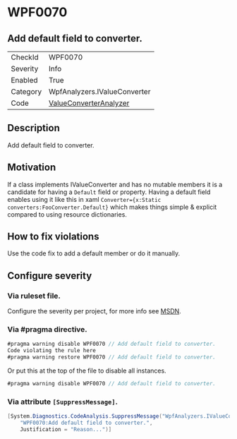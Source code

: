 # WPF0070
## Add default field to converter.

<!-- start generated table -->
<table>
  <tr>
    <td>CheckId</td>
    <td>WPF0070</td>
  </tr>
  <tr>
    <td>Severity</td>
    <td>Info</td>
  </tr>
  <tr>
    <td>Enabled</td>
    <td>True</td>
  </tr>
  <tr>
    <td>Category</td>
    <td>WpfAnalyzers.IValueConverter</td>
  </tr>
  <tr>
    <td>Code</td>
    <td><a href="https://github.com/DotNetAnalyzers/WpfAnalyzers/blob/master/WpfAnalyzers/NodeAnalyzers/ValueConverterAnalyzer.cs">ValueConverterAnalyzer</a></td>
  </tr>
</table>
<!-- end generated table -->

## Description

Add default field to converter.

## Motivation

If a class implements IValueConverter and has no mutable members it is a candidate for having a `Default` field or property.
Having a default field enables using it like this in xaml `Converter={x:Static converters:FooConverter.Default}` which makes things simple & explicit compared to using resource dictionaries.

## How to fix violations

Use the code fix to add a default member or do it manually.

<!-- start generated config severity -->
## Configure severity

### Via ruleset file.

Configure the severity per project, for more info see [MSDN](https://msdn.microsoft.com/en-us/library/dd264949.aspx).

### Via #pragma directive.
```C#
#pragma warning disable WPF0070 // Add default field to converter.
Code violating the rule here
#pragma warning restore WPF0070 // Add default field to converter.
```

Or put this at the top of the file to disable all instances.
```C#
#pragma warning disable WPF0070 // Add default field to converter.
```

### Via attribute `[SuppressMessage]`.

```C#
[System.Diagnostics.CodeAnalysis.SuppressMessage("WpfAnalyzers.IValueConverter", 
    "WPF0070:Add default field to converter.", 
    Justification = "Reason...")]
```
<!-- end generated config severity -->